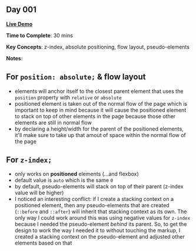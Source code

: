 ## Day 001

**<a href="https://css100.aniqa.dev#day-001">Live Demo</a>**

**Time to Complete**: 30 mins

**Key Concepts**: z-index, absolute positioning, flow layout, pseudo-elements

**Notes**:

## For `position: absolute;` & flow layout

- elements will anchor itself to the closest parent element that uses the `position` property with `relative` or `absolute`
- positioned element is taken out of the normal flow of the page which is important to keep in mind because it will cause the positioned element to stack on top of other elements in the page because those other elements are still in normal flow
- by declaring a height/width for the parent of the positioned elements, it'll make sure to take up that amout of space within the normal flow of the page

## For `z-index;`

- only works on **positioned** elements (...and flexbox)
- default value is `auto` which is the same `0`
- by default, pseudo-elements will stack on top of their parent (z-index value will be higher)
- I noticed an interesting conflict: if I create a stacking context on a positioned element, then any pseudo-elements that are created (`::before` and `::after`) will inherit that stacking context as its own. The only way I could work around this was using negative values for `z-index` because I needed the pseudo-element _behind_ its parent. So, to get the design to work the way I needed it to without touching the markup, I created a stacking context on the pseudo-element and adjusted other elements based on that
